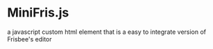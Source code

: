 # MiniFris.js
a javascript custom html element that is a easy to integrate version of Frisbee's editor
